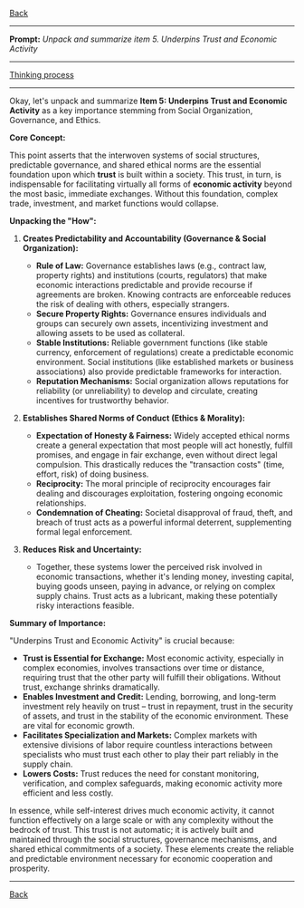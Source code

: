 [Back](../README.md)

---

**Prompt:** *Unpack and summarize item 5. Underpins Trust and Economic Activity*

---

[Thinking process](thoughts.md)

---

Okay, let's unpack and summarize **Item 5: Underpins Trust and Economic Activity** as a key importance stemming from Social Organization, Governance, and Ethics.

**Core Concept:**

This point asserts that the interwoven systems of social structures, predictable governance, and shared ethical norms are the essential foundation upon which **trust** is built within a society. This trust, in turn, is indispensable for facilitating virtually all forms of **economic activity** beyond the most basic, immediate exchanges. Without this foundation, complex trade, investment, and market functions would collapse.

**Unpacking the "How":**

1.  **Creates Predictability and Accountability (Governance & Social Organization):**
    *   **Rule of Law:** Governance establishes laws (e.g., contract law, property rights) and institutions (courts, regulators) that make economic interactions predictable and provide recourse if agreements are broken. Knowing contracts are enforceable reduces the risk of dealing with others, especially strangers.
    *   **Secure Property Rights:** Governance ensures individuals and groups can securely own assets, incentivizing investment and allowing assets to be used as collateral.
    *   **Stable Institutions:** Reliable government functions (like stable currency, enforcement of regulations) create a predictable economic environment. Social institutions (like established markets or business associations) also provide predictable frameworks for interaction.
    *   **Reputation Mechanisms:** Social organization allows reputations for reliability (or unreliability) to develop and circulate, creating incentives for trustworthy behavior.

2.  **Establishes Shared Norms of Conduct (Ethics & Morality):**
    *   **Expectation of Honesty & Fairness:** Widely accepted ethical norms create a general expectation that most people will act honestly, fulfill promises, and engage in fair exchange, even without direct legal compulsion. This drastically reduces the "transaction costs" (time, effort, risk) of doing business.
    *   **Reciprocity:** The moral principle of reciprocity encourages fair dealing and discourages exploitation, fostering ongoing economic relationships.
    *   **Condemnation of Cheating:** Societal disapproval of fraud, theft, and breach of trust acts as a powerful informal deterrent, supplementing formal legal enforcement.

3.  **Reduces Risk and Uncertainty:**
    *   Together, these systems lower the perceived risk involved in economic transactions, whether it's lending money, investing capital, buying goods unseen, paying in advance, or relying on complex supply chains. Trust acts as a lubricant, making these potentially risky interactions feasible.

**Summary of Importance:**

"Underpins Trust and Economic Activity" is crucial because:

*   **Trust is Essential for Exchange:** Most economic activity, especially in complex economies, involves transactions over time or distance, requiring trust that the other party will fulfill their obligations. Without trust, exchange shrinks dramatically.
*   **Enables Investment and Credit:** Lending, borrowing, and long-term investment rely heavily on trust – trust in repayment, trust in the security of assets, and trust in the stability of the economic environment. These are vital for economic growth.
*   **Facilitates Specialization and Markets:** Complex markets with extensive divisions of labor require countless interactions between specialists who must trust each other to play their part reliably in the supply chain.
*   **Lowers Costs:** Trust reduces the need for constant monitoring, verification, and complex safeguards, making economic activity more efficient and less costly.

In essence, while self-interest drives much economic activity, it cannot function effectively on a large scale or with any complexity without the bedrock of trust. This trust is not automatic; it is actively built and maintained through the social structures, governance mechanisms, and shared ethical commitments of a society. These elements create the reliable and predictable environment necessary for economic cooperation and prosperity.

---

[Back](../README.md)
